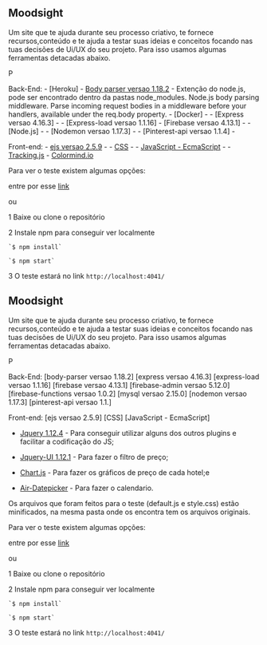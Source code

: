 ## Moodsight 

Um site que te ajuda durante seu processo criativo, te fornece recursos,conteúdo e te ajuda a testar suas ideias e conceitos focando nas tuas decisões de Ui/UX do seu projeto. Para isso usamos algumas ferramentas detacadas abaixo.

P

Back-End:
	- [Heroku]
	- [Body parser versao 1.18.2](https://github.com/expressjs/body-parser) - Extenção do node.js, pode ser encontrado dentro da pastas node_modules.   Node.js body parsing middleware. Parse incoming request bodies in a middleware before your handlers, available under the req.body property.
	- [Docker] - 
	- [Express versao 4.16.3] - 
	- [Express-load versao 1.1.16]
	- [Firebase versao 4.13.1] -
	- [Node.js] - 
	- [Nodemon versao 1.17.3] -
	- [Pinterest-api versao 1.1.4] -

Front-end:
	- [ejs versao 2.5.9](https://github.com/mde/ejs) -
	- [CSS](https://www.w3schools.com/css/default.asp) -
	- [JavaScript - EcmaScript](https://www.w3schools.com/js/js_versions.asp) - 
	- [Tracking.js](https://trackingjs.com)
	- [Colormind.io](http://colormind.io/)



Para ver o teste existem algumas opções:

entre por esse [link](https://dcitalo.github.io/RV-Test/src/)

ou

1 Baixe ou clone o repositório

2 Instale npm para conseguir ver localmente 

	`$ npm install`

	`$ npm start`

3 O teste estará no link `http://localhost:4041/`
## Moodsight 

Um site que te ajuda durante seu processo criativo, te fornece recursos,conteúdo e te ajuda a testar suas ideias e conceitos focando nas tuas decisões de Ui/UX do seu projeto. Para isso usamos algumas ferramentas detacadas abaixo.

P

Back-End:
	[body-parser versao 1.18.2]
	[express versao 4.16.3]
	[express-load versao 1.1.16]
	[firebase versao 4.13.1]
	[firebase-admin versao 5.12.0]
	[firebase-functions versao 1.0.2]
	[mysql versao 2.15.0]
	[nodemon versao 1.17.3]
	[pinterest-api versao 1.1.]

Front-end:
	[ejs versao 2.5.9]
	[CSS]
	[JavaScript - EcmaScript]
- [Jquery 1.12.4](https://ajax.googleapis.com/ajax/libs/jquery/1.12.4/jquery.min.js) - Para conseguir utilizar alguns dos outros plugins e facilitar a codificação do JS;

- [Jquery-UI 1.12.1](https://jqueryui.com/) - Para fazer o filtro de preço;

- [Chart.js](http://www.chartjs.org/) - Para fazer os gráficos de preço de cada hotel;e

- [Air-Datepicker](http://t1m0n.name/air-datepicker/docs/) - Para fazer o calendario.

Os arquivos que foram feitos para o teste (default.js e style.css) estão minificados, na mesma pasta onde os encontra tem os arquivos originais.

Para ver o teste existem algumas opções:

entre por esse [link](https://dcitalo.github.io/RV-Test/src/)

ou

1 Baixe ou clone o repositório

2 Instale npm para conseguir ver localmente 

	`$ npm install`

	`$ npm start`

3 O teste estará no link `http://localhost:4041/`